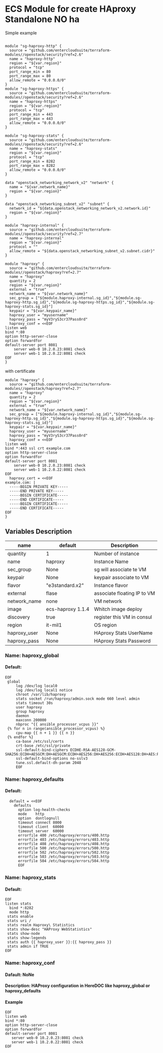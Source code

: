 # ECS Module for create HAproxy Standalone NO ha

Simple example

```

module "sg-haproxy-http" {
  source = "github.com/entercloudsuite/terraform-modules//openstack/security?ref=2.6"
  name = "haproxy-http"
  region = "${var.region}"
  protocol = "tcp"
  port_range_min = 80
  port_range_max = 80
  allow_remote = "0.0.0.0/0"
}
module "sg-haproxy-https" {
  source = "github.com/entercloudsuite/terraform-modules//openstack/security?ref=2.6"
  name = "haproxy-https"
  region = "${var.region}"
  protocol = "tcp"
  port_range_min = 443
  port_range_max = 443
  allow_remote = "0.0.0.0/0"
}

module "sg-haproxy-stats" {
  source = "github.com/entercloudsuite/terraform-modules//openstack/security?ref=2.6"
  name = "haproxy-stats"
  region = "${var.region}"
  protocol = "tcp"
  port_range_min = 8282
  port_range_max = 8282
  allow_remote = "0.0.0.0/0"
}

data "openstack_networking_network_v2" "network" {
  name = "${var.network_name}"
  region = "${var.region}"
}

data "openstack_networking_subnet_v2" "subnet" {
  network_id = "${data.openstack_networking_network_v2.network.id}"
  region = "${var.region}"
}

module "haproxy-internal" {
  source = "github.com/entercloudsuite/terraform-modules//openstack/security?ref=2.7"
  name = "haproxy-internal"
  region = "${var.region}"
  protocol = ""
  allow_remote = "${data.openstack_networking_subnet_v2.subnet.cidr}"
}

module "haproxy" {
  source = "github.com/entercloudsuite/terraform-modules//openstack/haproxy?ref=2.7"
  name = "haproxy"
  quantity = 2
  region = "${var.region}"
  external = "true"
  network_name = "${var.network_name}"
  sec_group = ["${module.haproxy-internal.sg_id}","${module.sg-haproxy-http.sg_id}","${module.sg-haproxy-https.sg_id}","${module.sg-haproxy-stats.sg_id}"]
  keypair = "${var.keypair_name}"
  haproxy_user = "myusername"
  haproxy_pass = "myV3ryS3cr37Pass0rd"
  haproxy_conf = <<EOF
listen web
bind *:80
option http-server-close
option forwardfor
default-server port 8081
    server web-0 10.2.0.23:8081 check
    server web-1 10.2.0.22:8081 check
EOF
}

```

with certificate

```
module "haproxy" {
  source = "github.com/entercloudsuite/terraform-modules//openstack/haproxy?ref=2.7"
  name = "haproxy"
  quantity = 2
  region = "${var.region}"
  external = "true"
  network_name = "${var.network_name}"
  sec_group = ["${module.haproxy-internal.sg_id}","${module.sg-haproxy-http.sg_id}","${module.sg-haproxy-https.sg_id}","${module.sg-haproxy-stats.sg_id}"]
  keypair = "${var.keypair_name}"
  haproxy_user = "myusername"
  haproxy_pass = "myV3ryS3cr37Pass0rd"
  haproxy_conf = <<EOF
listen web
bind *:443 ssl crt example.com
option http-server-close
option forwardfor
default-server port 8081
    server web-0 10.2.0.23:8081 check
    server web-1 10.2.0.22:8081 check
EOF
  haproxy_cert = <<EOF
example.com: |
  -----BEGIN PRIVATE KEY-----
  -----END PRIVATE KEY-----
  -----BEGIN CERTIFICATE-----
  -----END CERTIFICATE-----
  -----BEGIN CERTIFICATE-----
  -----END CERTIFICATE-----
EOF
}
```

## Variables Description
| name | default |  Description |
| --- | --- | --- |
| quantity | 1 | Number of instance |
| name | haproxy | Instance Name
| sec_group | None | sg will associate te VM |
| keypair | None |keypair associate to VM |
| flavor | "e3standard.x2" | Instance flavor |
| external | flase | associate floating IP to VM |
| network_name | none | VM network |
| image | ecs-haproxy 1.1.4 | Whitch image deploy |
| discovery | true | register this VM in consul |
| region | it-mil1 | OS region |
| haproxy_user | None | HAproxy Stats UserName |
| haproxy_pass | None | HAproxy Stats Password |

### Name: haproxy_global  
 #### Default:
 ``` 
 EOF
  global
      log /dev/log local0
      log /dev/log local1 notice
      chroot /var/lib/haproxy
      stats socket /run/haproxy/admin.sock mode 660 level admin
      stats timeout 30s
      user haproxy
      group haproxy
      daemon
      maxconn 200000
      nbproc "{{ ansible_processor_vcpus }}"
  {% for n in range(ansible_processor_vcpus) %}
      cpu-map {{ n + 1 }} {{ n }}
  {% endfor %}
      ca-base /etc/ssl/certs
      crt-base /etc/ssl/private
      ssl-default-bind-ciphers ECDHE-RSA-AES128-GCM-SHA256:ECDH+AESGCM:DH+AESGCM:ECDH+AES256:DH+AES256:ECDH+AES128:DH+AES:RSA+AESGCM:RSA+AES:!aNULL:!MD5:!DSS:!3DES
      ssl-default-bind-options no-sslv3
      tune.ssl.default-dh-param 2048
      EOF
```  

### Name: haproxy_defaults
#### Default:
```
  default = <<EOF
    defaults
      option log-health-checks
      mode    http
      option  dontlognull
      timeout connect 8000
      timeout client  60000
      timeout server  60000
      errorfile 400 /etc/haproxy/errors/400.http
      errorfile 403 /etc/haproxy/errors/403.http
      errorfile 408 /etc/haproxy/errors/408.http
      errorfile 500 /etc/haproxy/errors/500.http
      errorfile 502 /etc/haproxy/errors/502.http
      errorfile 503 /etc/haproxy/errors/503.http
      errorfile 504 /etc/haproxy/errors/504.http
      EOF
```
### Name: haproxy_stats  

#### Default:
```
EOF
listen stats
  bind *:8282
  mode http
 stats enable
 stats uri /
 stats realm Haproxy\ Statistics
 stats show-desc "HAProxy WebStatistics"
 stats show-node
 stats show-legends
 stats auth {{ haproxy_user }}:{{ haproxy_pass }}
 stats admin if TRUE
EOF
```

### Name: haproxy_conf
  #### Dafault: NoNe  
  #### Description: HAProxy configuration in HereDOC like haproxy_global or haproxy_defaults  
  #### Example  
  ```
  EOF
  listen web
  bind *:80
  option http-server-close
  option forwardfor
  default-server port 8081
     server web-0 10.2.0.23:8081 check
     server web-1 10.2.0.22:8081 check
  EOF
  ````
